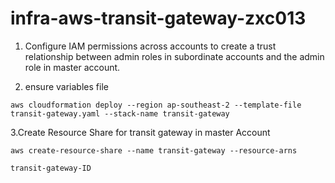 # infra-aws-transit-gateway-zxc013


1. Configure IAM permissions across accounts to create a trust relationship between admin roles in subordinate accounts and the admin role in master account.

2. ensure variables file 
```
aws cloudformation deploy --region ap-southeast-2 --template-file transit-gateway.yaml --stack-name transit-gateway
```
3.Create Resource Share for transit gateway in master Account 
```
aws create-resource-share --name transit-gateway --resource-arns 

transit-gateway-ID


